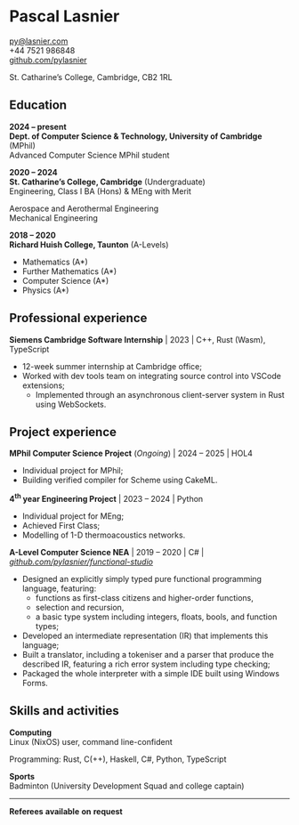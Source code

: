 # Pascal Lasnier

py@lasnier.com  
+44 7521 986848  
[github.com/pylasnier](https://github.com/pylasnier)

St. Catharine’s College, Cambridge, CB2 1RL

## Education

**2024 – present**  
**Dept. of Computer Science & Technology, University of Cambridge**
(MPhil)  
Advanced Computer Science MPhil student

**2020 – 2024**  
**St. Catharine’s College, Cambridge** (Undergraduate)  
Engineering, Class I BA (Hons) & MEng with Merit

Aerospace and Aerothermal Engineering  
Mechanical Engineering

**2018 – 2020**  
**Richard Huish College, Taunton** (A-Levels)

- Mathematics (A\*)
- Further Mathematics (A\*)
- Computer Science (A\*)
- Physics (A\*)

## Professional experience

**Siemens Cambridge Software Internship** \| 2023 \| C++, Rust (Wasm),
TypeScript

- 12-week summer internship at Cambridge office;
- Worked with dev tools team on integrating source control into VSCode
  extensions;
  - Implemented through an asynchronous client-server system in Rust
    using WebSockets.

## Project experience

**MPhil Computer Science Project** (*Ongoing*) \| 2024 – 2025 \| HOL4

- Individual project for MPhil;
- Building verified compiler for Scheme using CakeML.

**4<sup>th</sup> year Engineering Project** \| 2023 – 2024 \| Python

- Individual project for MEng;
- Achieved First Class;
- Modelling of 1-D thermoacoustics networks.

**A-Level Computer Science NEA** \| 2019 – 2020 \| C# \|
[*github.com/pylasnier/functional-studio*](https://github.com/pylasnier/functional-studio)

- Designed an explicitly simply typed pure functional programming
  language, featuring:
  - functions as first-class citizens and higher-order functions,
  - selection and recursion,
  - a basic type system including integers, floats, bools, and function
    types;
- Developed an intermediate representation (IR) that implements this
  language;
- Built a translator, including a tokeniser and a parser that produce
  the described IR, featuring a rich error system including type
  checking;
- Packaged the whole interpreter with a simple IDE built using Windows
  Forms.

## Skills and activities

**Computing**  
Linux (NixOS) user, command line-confident

Programming: Rust, C(++), Haskell, C#, Python, TypeScript

**Sports**  
Badminton (University Development Squad and college captain)

------------------------------------------------------------------------

<div class="foot">

**Referees** **available** **on** **request**

</div>

